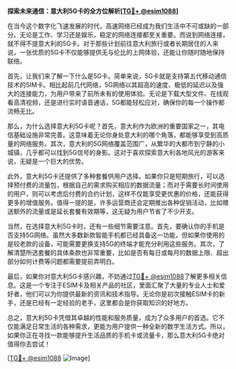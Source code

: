 **探索未来通信：意大利5G卡的全方位解析[[TG💪+ @esim1088](https://t.me/s/esim1088)]**

在当今这个数字化飞速发展的时代，高速网络已经成为我们生活中不可或缺的一部分。无论是工作、学习还是娱乐，稳定的网络连接都至关重要。而说到网络连接，就不得不提意大利的5G卡。对于那些计划前往意大利旅行或者长期居住的人来说，一张优质的5G卡不仅能够提供无与伦比的上网体验，还能让你随时随地保持联络。

首先，让我们来了解一下什么是5G卡。简单来说，5G卡就是支持第五代移动通信技术的SIM卡。相比起前几代网络，5G网络以其超高的速度、极低的延迟以及强大的连接能力，为用户带来了前所未有的使用体验。无论是下载大型文件、在线观看高清视频，还是进行实时语音通话，5G都能轻松应对，确保你的每一个操作都流畅无比。

那么，为什么选择意大利5G卡呢？首先，意大利作为欧洲的重要国家之一，其电信基础设施非常完善。这意味着无论你身处意大利的哪个角落，都能够享受到高质量的网络服务。其次，意大利的5G网络覆盖范围广，从繁华的大都市到宁静的小城镇，几乎都可以找到5G信号的身影。这对于喜欢探索意大利各地风光的游客来说，无疑是一个巨大的优势。

此外，意大利5G卡还提供了多种套餐供用户选择。如果你只是短期旅行，可以选择预付费的流量包，根据自己的需求购买相应的数据流量；而对于需要长时间使用的用户，则可以考虑后付费的合约计划，这样不仅能享受更优惠的价格，还能获得更多的增值服务。值得一提的是，许多运营商还会定期推出各种促销活动，比如赠送额外的流量或是延长套餐有效期等，这无疑为用户节省了不少开支。

当然，在选择意大利5G卡时，还有一些细节需要注意。首先，要确认你的手机是否支持5G网络。虽然大多数新款智能手机都已经具备这一功能，但如果你使用的是较老款的设备，可能需要更换支持5G的终端才能充分利用这些服务。其次，了解清楚所选套餐的具体条款也非常重要，比如是否有每日或每月的数据上限、超出部分如何计费等问题都需要提前弄明白。

最后，如果你对意大利5G卡感兴趣，不妨通过[TG💪+ @esim1088](https://t.me/s/esim1088)了解更多相关信息。这是一个专注于ESIM卡及相关产品的社区，里面汇聚了大量的专业人士和爱好者，他们可以为你提供最新的资讯和技术指导。无论你是初次接触ESIM卡的新手，还是已经有一定经验的老手，这里都会是你获取知识的好地方。

总之，意大利5G卡凭借其卓越的性能和服务质量，成为了众多用户的首选。它不仅能满足日常生活的各种需求，更能为用户提供一种全新的数字生活方式。所以，如果你正在寻找一款能够提升生活品质的手机卡或流量卡，那么意大利5G卡绝对值得你去尝试！

[[TG💪+ @esim1088](https://t.me/s/esim1088) ![Image](https://i.postimg.cc/4NQfJmqS/Snipaste-2025-05-13-00-14-12.png)]